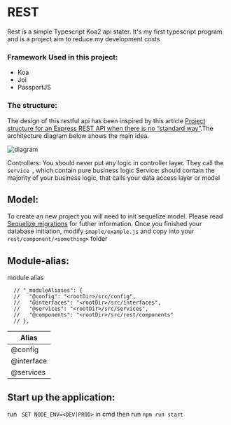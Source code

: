 # REST

Rest is a simple Typescript Koa2 api stater. It's my first typescript program and is a project aim to reduce my development costs

### Framework Used in this project:

- Koa
- Joi
- PassportJS

### The structure:

The design of this restful api has been inspired by this article [Project structure for an Express REST API when there is no “standard way”](https://www.coreycleary.me/project-structure-for-an-express-rest-api-when-there-is-no-standard-way/).The architecture diagram below shows the main idea.  

![diagram](https://i2.wp.com/www.coreycleary.me/wp-content/uploads/2018/11/Express-REST-API-Struc.png?w=741&ssl=1)

Controllers: You should never put any logic in controller layer. They call the ```service ```, which contain pure business logic
Service: should contain the majority of your business logic, that calls your data access layer or model

## Model:
To create an new project you will need to init sequelize model. Please  read [Sequelize migrations](https://sequelize.org/v5/manual/migrations.html "Sequelize migrations") for futher information. Once you finished your database initiation,  modify  ```smaple/example.js```  and copy into your ```rest/component/<something>``` folder 
  

## Module-alias:

module alias 

```
  // "_moduleAliases": {
  //   "@config": "<rootDir>/src/config",
  //   "@interfaces": "<rootDir>/src/interfaces",
  //   "@services": "<rootDir>/src/services",
  //   "@components": "<rootDir>/src/rest/components"
  // },
  ```
| Alias     |
|-----------|
| @config   |
| @interface|
| @services |

## Start up the application:

run ``` SET NODE_ENV=<DEV|PROD>``` in cmd then run ``` npm run start ```

